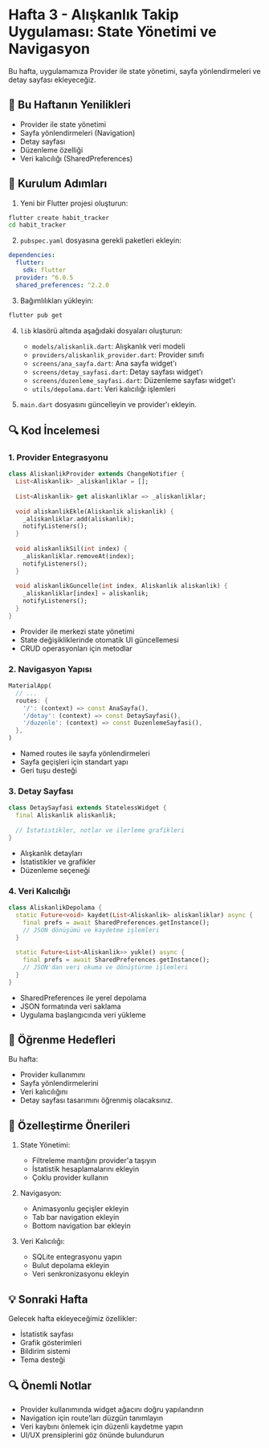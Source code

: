 # Hafta 3 - Alışkanlık Takip Uygulaması: State Yönetimi ve Navigasyon

Bu hafta, uygulamamıza Provider ile state yönetimi, sayfa yönlendirmeleri ve detay sayfası ekleyeceğiz.

## 📱 Bu Haftanın Yenilikleri

- Provider ile state yönetimi
- Sayfa yönlendirmeleri (Navigation)
- Detay sayfası
- Düzenleme özelliği
- Veri kalıcılığı (SharedPreferences)

## 🚀 Kurulum Adımları

1. Yeni bir Flutter projesi oluşturun:
```bash
flutter create habit_tracker
cd habit_tracker
```

2. `pubspec.yaml` dosyasına gerekli paketleri ekleyin:
```yaml
dependencies:
  flutter:
    sdk: flutter
  provider: ^6.0.5
  shared_preferences: ^2.2.0
```

3. Bağımlılıkları yükleyin:
```bash
flutter pub get
```

4. `lib` klasörü altında aşağıdaki dosyaları oluşturun:
   - `models/aliskanlik.dart`: Alışkanlık veri modeli
   - `providers/aliskanlik_provider.dart`: Provider sınıfı
   - `screens/ana_sayfa.dart`: Ana sayfa widget'ı
   - `screens/detay_sayfasi.dart`: Detay sayfası widget'ı
   - `screens/duzenleme_sayfasi.dart`: Düzenleme sayfası widget'ı
   - `utils/depolama.dart`: Veri kalıcılığı işlemleri

5. `main.dart` dosyasını güncelleyin ve provider'ı ekleyin.

## 🔍 Kod İncelemesi

### 1. Provider Entegrasyonu
```dart
class AliskanlikProvider extends ChangeNotifier {
  List<Aliskanlik> _aliskanliklar = [];
  
  List<Aliskanlik> get aliskanliklar => _aliskanliklar;
  
  void aliskanlikEkle(Aliskanlik aliskanlik) {
    _aliskanliklar.add(aliskanlik);
    notifyListeners();
  }
  
  void aliskanlikSil(int index) {
    _aliskanliklar.removeAt(index);
    notifyListeners();
  }
  
  void aliskanlikGuncelle(int index, Aliskanlik aliskanlik) {
    _aliskanliklar[index] = aliskanlik;
    notifyListeners();
  }
}
```
- Provider ile merkezi state yönetimi
- State değişikliklerinde otomatik UI güncellemesi
- CRUD operasyonları için metodlar

### 2. Navigasyon Yapısı
```dart
MaterialApp(
  // ...
  routes: {
    '/': (context) => const AnaSayfa(),
    '/detay': (context) => const DetaySayfasi(),
    '/duzenle': (context) => const DuzenlemeSayfasi(),
  },
)
```
- Named routes ile sayfa yönlendirmeleri
- Sayfa geçişleri için standart yapı
- Geri tuşu desteği

### 3. Detay Sayfası
```dart
class DetaySayfasi extends StatelessWidget {
  final Aliskanlik aliskanlik;
  
  // İstatistikler, notlar ve ilerleme grafikleri
}
```
- Alışkanlık detayları
- İstatistikler ve grafikler
- Düzenleme seçeneği

### 4. Veri Kalıcılığı
```dart
class AliskanlikDepolama {
  static Future<void> kaydet(List<Aliskanlik> aliskanliklar) async {
    final prefs = await SharedPreferences.getInstance();
    // JSON dönüşümü ve kaydetme işlemleri
  }
  
  static Future<List<Aliskanlik>> yukle() async {
    final prefs = await SharedPreferences.getInstance();
    // JSON'dan veri okuma ve dönüştürme işlemleri
  }
}
```
- SharedPreferences ile yerel depolama
- JSON formatında veri saklama
- Uygulama başlangıcında veri yükleme

## 🎯 Öğrenme Hedefleri

Bu hafta:
- Provider kullanımını
- Sayfa yönlendirmelerini
- Veri kalıcılığını
- Detay sayfası tasarımını
öğrenmiş olacaksınız.

## 📝 Özelleştirme Önerileri

1. State Yönetimi:
   - Filtreleme mantığını provider'a taşıyın
   - İstatistik hesaplamalarını ekleyin
   - Çoklu provider kullanın

2. Navigasyon:
   - Animasyonlu geçişler ekleyin
   - Tab bar navigation ekleyin
   - Bottom navigation bar ekleyin

3. Veri Kalıcılığı:
   - SQLite entegrasyonu yapın
   - Bulut depolama ekleyin
   - Veri senkronizasyonu ekleyin

## 💡 Sonraki Hafta

Gelecek hafta ekleyeceğimiz özellikler:
- İstatistik sayfası
- Grafik gösterimleri
- Bildirim sistemi
- Tema desteği

## 🔍 Önemli Notlar

- Provider kullanımında widget ağacını doğru yapılandırın
- Navigation için route'ları düzgün tanımlayın
- Veri kaybını önlemek için düzenli kaydetme yapın
- UI/UX prensiplerini göz önünde bulundurun 